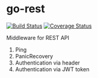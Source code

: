# go-rest
[![Build Status](https://github.com/jtrw/go-rest/workflows/Build/badge.svg)](https://github.com/jtrw/go-rest/actions)
[![Coverage Status](https://coveralls.io/repos/github/jtrw/go-rest/badge.svg?branch=master)](https://coveralls.io/github/jtrw/go-rest?branch=master)

Middleware for REST API
1. Ping
2. PanicRecovery
3. Authentication via header
4. Authentication via JWT token
